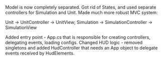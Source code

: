 Model is now completely separated. Got rid of States, and used separate controllers for Simulation and Unit.
Made much more robust MVC system:

Unit -> UnitController -> UnitView;
Simulation -> SimulationController -> SimulationView

Added entry point - App.cs that is responsible for creating controllers, delegating events, loading configs.
Changed HUD logic - removed singletons and added HudController that needs an App object to delegate events received by HudElements.
